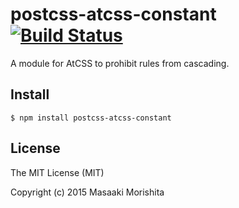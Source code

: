 # postcss-atcss-constant [![Build Status](https://travis-ci.org/morishitter/postcss-atcss-constant.svg)](https://travis-ci.org/morishitter/postcss-atcss-constant)

A module for AtCSS to prohibit rules from cascading.

## Install

```shell
$ npm install postcss-atcss-constant
```

## License

The MIT License (MIT)

Copyright (c) 2015 Masaaki Morishita
